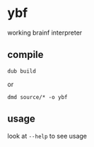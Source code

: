 # ybf
working brainf interpreter

## compile
```
dub build
```
or
```
dmd source/* -o ybf
```

## usage
look at `--help` to see usage
